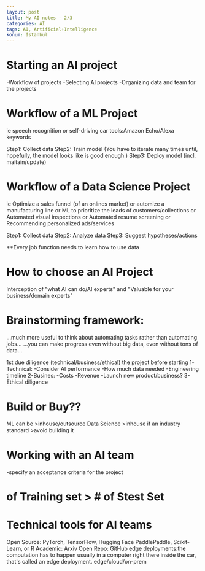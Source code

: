 ```yaml
---
layout: post
title: My AI notes - 2/3
categories: AI
tags: AI, Artificial+Intelligence
konum: İstanbul
---
```


Starting an AI project
===================
-Workflow of projects
-Selecting AI projects
-Organizing data and team for the projects


Workflow of a ML Project
===================
ie speech recognition or self-driving car
tools:Amazon Echo/Alexa keywords

Step1:	Collect data
Step2:	Train model (You have to iterate many times until, hopefully, the model looks like is good enough.)
Step3:	Deploy model (incl. maitain/update)



Workflow of a Data Science Project
===================
ie Optimize a sales funnel (of an onlines market)
or automize a manufacturing line
or ML to prioritize the leads of customers/collections
or Automated visual inspections
or Automated resume screening
or Recommending personalized ads/services

Step1:	Collect data
Step2:	Analyze data
Step3:	Suggest hypotheses/actions


**Every job function needs to learn how to use data


How to choose an AI Project
===================


Interception of "what AI can do/AI experts" and "Valuable for your business/domain experts"

Brainstorming framework:
========================
...much more useful to think about automating tasks rather than automating jobs...
...you can make progress even without big data, even without tons of data...

1st due diligence (technical/business/ethical) the project before starting
1-Technical:
-Consider AI performance
-How much data needed
-Engineering timeline
2-Busines:
-Costs
-Revenue
-Launch new product/business?
3-Ethical diligence


Build or Buy??
========================
ML can be 		>inhouse/outsource
Data Science 		>inhouse
if an industry standard >avoid building it


Working with an AI team
========================

-specify an acceptance criteria for the project

# of Training set > # of Stest Set


Technical tools for AI teams
========================
Open Source: 	PyTorch, TensorFlow, Hugging Face PaddlePaddle, Scikit-Learn, or R
Academic:	Arxiv
Open Repo:	GitHub
edge deployments:the computation has to happen usually in a computer right there inside the car, that's called an edge deployment.
edge/cloud/on-prem


